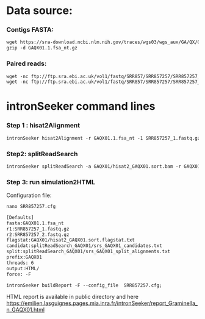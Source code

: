 Data source:
============

### Contigs FASTA: 

```diff
wget https://sra-download.ncbi.nlm.nih.gov/traces/wgs03/wgs_aux/GA/QX/GAQX01/GAQX01.1.fsa_nt.gz
gzip -d GAQX01.1.fsa_nt.gz
```

### Paired reads:

```diff
wget -nc ftp://ftp.sra.ebi.ac.uk/vol1/fastq/SRR857/SRR857257/SRR857257_1.fastq.gz
wget -nc ftp://ftp.sra.ebi.ac.uk/vol1/fastq/SRR857/SRR857257/SRR857257_2.fastq.gz

```

intronSeeker command lines
============================

### Step 1 : hisat2Alignment

```diff
intronSeeker hisat2Alignment -r GAQX01.1.fsa_nt -1 SRR857257_1.fastq.gz -2 SRR857257_2.fastq.gz --prefix GAQX01 -o GAQX01 -t 12
```

### Step2: splitReadSearch

```diff
intronSeeker splitReadSearch -a GAQX01/hisat2_GAQX01.sort.bam -r GAQX01.1.fsa_nt --prefix GAQX01 --output splitReadSearch_GAQX01
```

### Step 3: run simulation2HTML

Configuration file:

```diff
nano SRR857257.cfg
```


```diff
[Defaults]
fasta:GAQX01.1.fsa_nt
r1:SRR857257_1.fastq.gz
r2:SRR857257_2.fastq.gz
flagstat:GAQX01/hisat2_GAQX01.sort.flagstat.txt
candidat:splitReadSearch_GAQX01/srs_GAQX01_candidates.txt
split:splitReadSearch_GAQX01/srs_GAQX01_split_alignments.txt
prefix:GAQX01
threads: 6                
output:HTML/
force: -F
```


```diff
intronSeeker buildReport -F --config_file  SRR857257.cfg;

```

HTML report is available in public directory and here https://emilien.lasguignes.pages.mia.inra.fr/intronSeeker/report_Graminella_n_GAQX01.html
